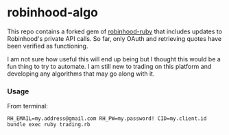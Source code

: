 # robinhood-algo

This repo contains a forked gem of [robinhood-ruby](https://github.com/rememberlenny/robinhood-ruby) that includes updates to Robinhood's private API calls. So far, only OAuth and retrieving quotes have been verified as functioning.

I am not sure how useful this will end up being but I thought this would be a fun thing to try to automate. I am still new to trading on this platform and developing any algorithms that may go along with it.

### Usage ###

From terminal:

`RH_EMAIL=my.address@gmail.com RH_PW=my.password! CID=my.client.id bundle exec ruby trading.rb`
